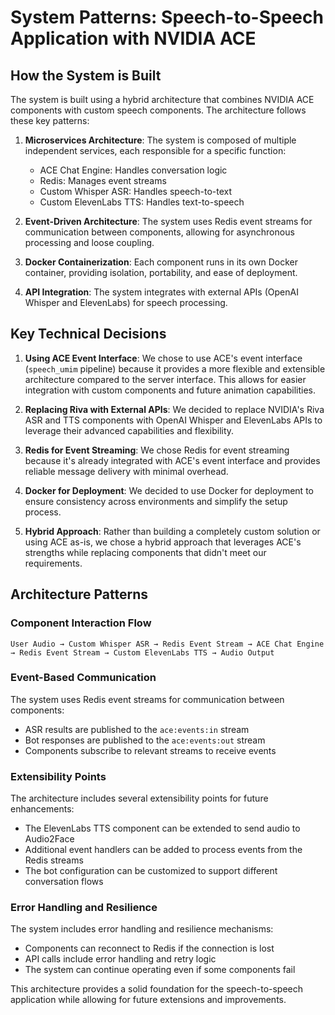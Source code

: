 # System Patterns: Speech-to-Speech Application with NVIDIA ACE

## How the System is Built

The system is built using a hybrid architecture that combines NVIDIA ACE components with custom speech components. The architecture follows these key patterns:

1. **Microservices Architecture**: The system is composed of multiple independent services, each responsible for a specific function:
   - ACE Chat Engine: Handles conversation logic
   - Redis: Manages event streams
   - Custom Whisper ASR: Handles speech-to-text
   - Custom ElevenLabs TTS: Handles text-to-speech

2. **Event-Driven Architecture**: The system uses Redis event streams for communication between components, allowing for asynchronous processing and loose coupling.

3. **Docker Containerization**: Each component runs in its own Docker container, providing isolation, portability, and ease of deployment.

4. **API Integration**: The system integrates with external APIs (OpenAI Whisper and ElevenLabs) for speech processing.

## Key Technical Decisions

1. **Using ACE Event Interface**: We chose to use ACE's event interface (`speech_umim` pipeline) because it provides a more flexible and extensible architecture compared to the server interface. This allows for easier integration with custom components and future animation capabilities.

2. **Replacing Riva with External APIs**: We decided to replace NVIDIA's Riva ASR and TTS components with OpenAI Whisper and ElevenLabs APIs to leverage their advanced capabilities and flexibility.

3. **Redis for Event Streaming**: We chose Redis for event streaming because it's already integrated with ACE's event interface and provides reliable message delivery with minimal overhead.

4. **Docker for Deployment**: We decided to use Docker for deployment to ensure consistency across environments and simplify the setup process.

5. **Hybrid Approach**: Rather than building a completely custom solution or using ACE as-is, we chose a hybrid approach that leverages ACE's strengths while replacing components that didn't meet our requirements.

## Architecture Patterns

### Component Interaction Flow

```
User Audio → Custom Whisper ASR → Redis Event Stream → ACE Chat Engine → Redis Event Stream → Custom ElevenLabs TTS → Audio Output
```

### Event-Based Communication

The system uses Redis event streams for communication between components:
- ASR results are published to the `ace:events:in` stream
- Bot responses are published to the `ace:events:out` stream
- Components subscribe to relevant streams to receive events

### Extensibility Points

The architecture includes several extensibility points for future enhancements:
- The ElevenLabs TTS component can be extended to send audio to Audio2Face
- Additional event handlers can be added to process events from the Redis streams
- The bot configuration can be customized to support different conversation flows

### Error Handling and Resilience

The system includes error handling and resilience mechanisms:
- Components can reconnect to Redis if the connection is lost
- API calls include error handling and retry logic
- The system can continue operating even if some components fail

This architecture provides a solid foundation for the speech-to-speech application while allowing for future extensions and improvements.
